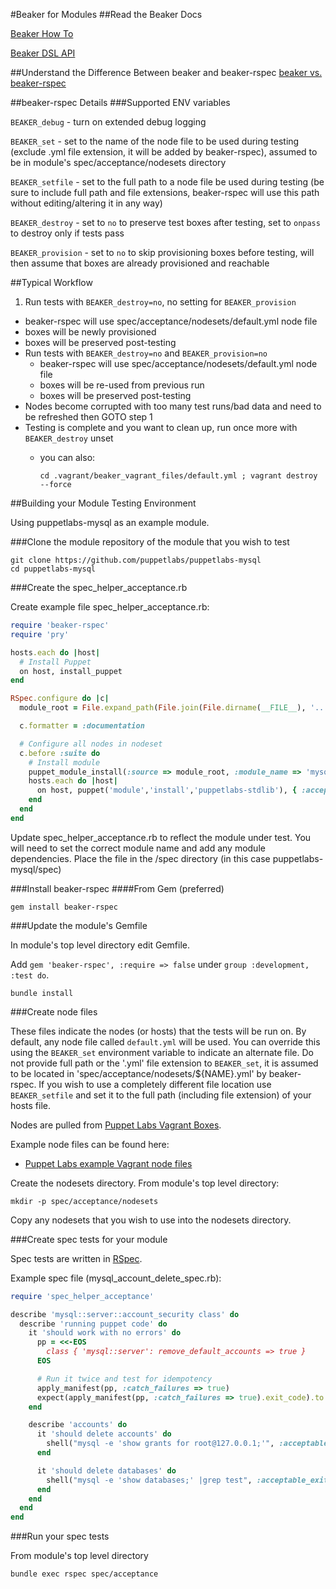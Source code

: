  
#Beaker for Modules
##Read the Beaker Docs

[Beaker How To](https://github.com/puppetlabs/beaker/wiki)

<a href = "http://rubydoc.info/github/puppetlabs/beaker/frames">Beaker DSL API</a>

##Understand the Difference Between beaker and beaker-rspec
[beaker vs. beaker-rspec](https://github.com/puppetlabs/beaker/wiki/beaker-vs.-beaker-rspec)

##beaker-rspec Details
###Supported ENV variables

`BEAKER_debug` - turn on extended debug logging

`BEAKER_set` - set to the name of the node file to be used during testing (exclude .yml file extension, it will be added by beaker-rspec), assumed to be in module's spec/acceptance/nodesets directory

`BEAKER_setfile` - set to the full path to a node file be used during testing (be sure to include full path and file extensions, beaker-rspec will use this path without editing/altering it in any way)

`BEAKER_destroy` - set to `no` to preserve test boxes after testing, set to `onpass` to destroy only if tests pass

`BEAKER_provision` - set to `no` to skip provisioning boxes before testing, will then assume that boxes are already provisioned and reachable

##Typical Workflow

1. Run tests with `BEAKER_destroy=no`, no setting for `BEAKER_provision`
  * beaker-rspec will use spec/acceptance/nodesets/default.yml node file
  * boxes will be newly provisioned
  * boxes will be preserved post-testing
* Run tests with `BEAKER_destroy=no` and `BEAKER_provision=no`
  * beaker-rspec will use spec/acceptance/nodesets/default.yml node file
  * boxes will be re-used from previous run
  * boxes will be preserved post-testing
* Nodes become corrupted with too many test runs/bad data and need to be refreshed then GOTO step 1
* Testing is complete and you want to clean up, run once more with `BEAKER_destroy` unset
  * you can also:
  
        cd .vagrant/beaker_vagrant_files/default.yml ; vagrant destroy --force

##Building your Module Testing Environment

Using puppetlabs-mysql as an example module.

###Clone the module repository of the module that you wish to test

    git clone https://github.com/puppetlabs/puppetlabs-mysql
    cd puppetlabs-mysql

###Create the spec_helper_acceptance.rb

Create example file spec_helper_acceptance.rb:
```ruby
require 'beaker-rspec'
require 'pry'

hosts.each do |host|
  # Install Puppet
  on host, install_puppet
end

RSpec.configure do |c|
  module_root = File.expand_path(File.join(File.dirname(__FILE__), '..'))

  c.formatter = :documentation

  # Configure all nodes in nodeset
  c.before :suite do
    # Install module
    puppet_module_install(:source => module_root, :module_name => 'mysql')
    hosts.each do |host|
      on host, puppet('module','install','puppetlabs-stdlib'), { :acceptable_exit_codes => [0,1] }
    end
  end
end
```

Update spec_helper_acceptance.rb to reflect the module under test.  You will need to set the correct module name and add any module dependencies.  Place the file in the /spec directory (in this case puppetlabs-mysql/spec)

###Install beaker-rspec
####From Gem (preferred)

    gem install beaker-rspec

###Update the module's Gemfile

In module's top level directory edit Gemfile.

Add `gem 'beaker-rspec', :require => false` under `group :development, :test do`.

    bundle install

###Create node files

These files indicate the nodes (or hosts) that the tests will be run on.  By default, any node file called `default.yml` will be used.  You can override this using the `BEAKER_set` environment variable to indicate an alternate file.  Do not provide full path or the '.yml' file extension to `BEAKER_set`, it is assumed to be located in 'spec/acceptance/nodesets/${NAME}.yml' by beaker-rspec.  If you wish to use a completely different file location use `BEAKER_setfile` and set it to the full path (including file extension) of your hosts file.

Nodes are pulled from <a href = "https://vagrantcloud.com/puppetlabs">Puppet Labs Vagrant Boxes</a>.

Example node files can be found here: 

* [Puppet Labs example Vagrant node files](https://github.com/puppetlabs/beaker/wiki/Example-Vagrant-Hosts-Files)

Create the nodesets directory.  From module's top level directory:

    mkdir -p spec/acceptance/nodesets

Copy any nodesets that you wish to use into the nodesets directory.

###Create spec tests for your module

Spec tests are written in <a href = "http://rspec.info/">RSpec</a>.

Example spec file (mysql_account_delete_spec.rb):

```ruby
require 'spec_helper_acceptance'

describe 'mysql::server::account_security class' do
  describe 'running puppet code' do
    it 'should work with no errors' do
      pp = <<-EOS
        class { 'mysql::server': remove_default_accounts => true }
      EOS

      # Run it twice and test for idempotency
      apply_manifest(pp, :catch_failures => true)
      expect(apply_manifest(pp, :catch_failures => true).exit_code).to be_zero
    end

    describe 'accounts' do
      it 'should delete accounts' do
        shell("mysql -e 'show grants for root@127.0.0.1;'", :acceptable_exit_codes => 1)
      end

      it 'should delete databases' do
        shell("mysql -e 'show databases;' |grep test", :acceptable_exit_codes => 1)
      end
    end
  end
end
```
###Run your spec tests

From module's top level directory

    bundle exec rspec spec/acceptance
